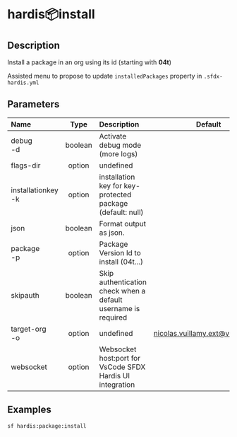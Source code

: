 <!-- This file has been generated with command 'sf hardis:doc:plugin:generate'. Please do not update it manually or it may be overwritten -->
# hardis:package:install

## Description

Install a package in an org using its id (starting with **04t**)

Assisted menu to propose to update `installedPackages` property in `.sfdx-hardis.yml`


## Parameters

| Name                   |  Type   | Description                                                   |              Default              | Required | Options |
|:-----------------------|:-------:|:--------------------------------------------------------------|:---------------------------------:|:--------:|:-------:|
| debug<br/>-d           | boolean | Activate debug mode (more logs)                               |                                   |          |         |
| flags-dir              | option  | undefined                                                     |                                   |          |         |
| installationkey<br/>-k | option  | installation key for key-protected package (default: null)    |                                   |          |         |
| json                   | boolean | Format output as json.                                        |                                   |          |         |
| package<br/>-p         | option  | Package Version Id to install (04t...)                        |                                   |          |         |
| skipauth               | boolean | Skip authentication check when a default username is required |                                   |          |         |
| target-org<br/>-o      | option  | undefined                                                     | <nicolas.vuillamy.ext@vusion.com> |          |         |
| websocket              | option  | Websocket host:port for VsCode SFDX Hardis UI integration     |                                   |          |         |

## Examples

```shell
sf hardis:package:install
```


